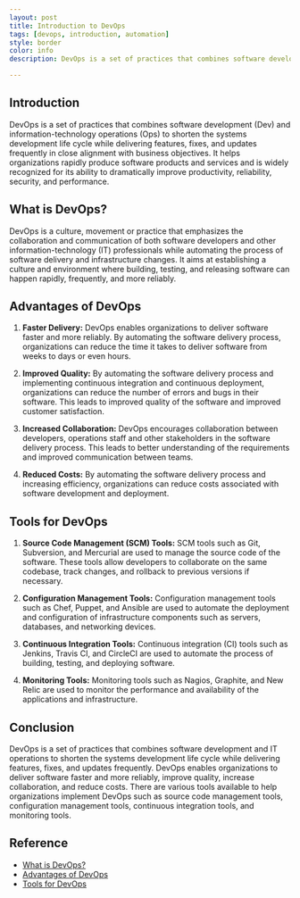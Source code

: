 ```yaml
---
layout: post
title: Introduction to DevOps
tags: [devops, introduction, automation]
style: border
color: info
description: DevOps is a set of practices that combines software development (Dev) and information-technology operations (Ops) to shorten the systems development life cycle while delivering features, fixes, and updates frequently in close alignment with business objectives. It helps organizations rapidly produce software products and services and is widely recognized for its ability to dramatically improve productivity, reliability, security, and performance.

---
```

## Introduction

DevOps is a set of practices that combines software development (Dev) and information-technology operations (Ops) to shorten the systems development life cycle while delivering features, fixes, and updates frequently in close alignment with business objectives. It helps organizations rapidly produce software products and services and is widely recognized for its ability to dramatically improve productivity, reliability, security, and performance.

## What is DevOps?

DevOps is a culture, movement or practice that emphasizes the collaboration and communication of both software developers and other information-technology (IT) professionals while automating the process of software delivery and infrastructure changes. It aims at establishing a culture and environment where building, testing, and releasing software can happen rapidly, frequently, and more reliably.

## Advantages of DevOps

1. **Faster Delivery:** DevOps enables organizations to deliver software faster and more reliably. By automating the software delivery process, organizations can reduce the time it takes to deliver software from weeks to days or even hours.

2. **Improved Quality:** By automating the software delivery process and implementing continuous integration and continuous deployment, organizations can reduce the number of errors and bugs in their software. This leads to improved quality of the software and improved customer satisfaction.

3. **Increased Collaboration:** DevOps encourages collaboration between developers, operations staff and other stakeholders in the software delivery process. This leads to better understanding of the requirements and improved communication between teams.

4. **Reduced Costs:** By automating the software delivery process and increasing efficiency, organizations can reduce costs associated with software development and deployment. 

## Tools for DevOps

1. **Source Code Management (SCM) Tools:** SCM tools such as Git, Subversion, and Mercurial are used to manage the source code of the software. These tools allow developers to collaborate on the same codebase, track changes, and rollback to previous versions if necessary.

2. **Configuration Management Tools:** Configuration management tools such as Chef, Puppet, and Ansible are used to automate the deployment and configuration of infrastructure components such as servers, databases, and networking devices.

3. **Continuous Integration Tools:** Continuous integration (CI) tools such as Jenkins, Travis CI, and CircleCI are used to automate the process of building, testing, and deploying software.

4. **Monitoring Tools:** Monitoring tools such as Nagios, Graphite, and New Relic are used to monitor the performance and availability of the applications and infrastructure.

## Conclusion

DevOps is a set of practices that combines software development and IT operations to shorten the systems development life cycle while delivering features, fixes, and updates frequently. DevOps enables organizations to deliver software faster and more reliably, improve quality, increase collaboration, and reduce costs. There are various tools available to help organizations implement DevOps such as source code management tools, configuration management tools, continuous integration tools, and monitoring tools.

## Reference

- [What is DevOps?](https://www.atlassian.com/devops/what-is-devops)
- [Advantages of DevOps](https://www.edureka.co/blog/devops-advantages/)
- [Tools for DevOps](https://www.edureka.co/blog/devops-tools/)